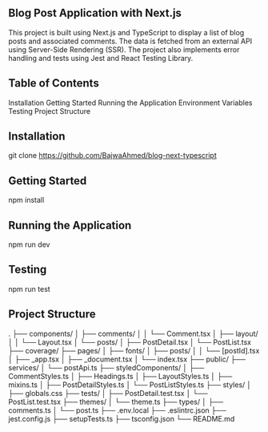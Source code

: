 ## Blog Post Application with Next.js

This project is built using Next.js and TypeScript to display a list of blog posts and associated comments. The data is fetched from an external API using Server-Side Rendering (SSR). The project also implements error handling and tests using Jest and React Testing Library.

## Table of Contents

Installation
Getting Started
Running the Application
Environment Variables
Testing
Project Structure

## Installation

git clone https://github.com/BajwaAhmed/blog-next-typescript

## Getting Started

npm install

## Running the Application

npm run dev

## Testing

npm run test

## Project Structure

.
├── components/
│ ├── comments/
│ │ └── Comment.tsx 
│ ├── layout/
│ │ └── Layout.tsx 
│ └── posts/
│ ├── PostDetail.tsx 
│ └── PostList.tsx
├── coverage/ 
├── pages/
│ ├── fonts/ 
│ ├── posts/
│ │ └── [postId].tsx 
│ ├── \_app.tsx 
│ ├── \_document.tsx 
│ └── index.tsx 
├── public/ 
├── services/
│ └── postApi.ts 
├── styledComponents/
│ ├── CommentStyles.ts
│ ├── Headings.ts 
│ ├── LayoutStyles.ts 
│ ├── mixins.ts
│ ├── PostDetailStyles.ts
│ └── PostListStyles.ts 
├── styles/
│ ├── globals.css 
├── tests/
│ ├── PostDetail.test.tsx 
│ └── PostList.test.tsx
├── themes/
│ └── theme.ts 
├── types/
│ ├── comments.ts 
│ └── post.ts 
├── .env.local 
├── .eslintrc.json
├── jest.config.js
├── setupTests.ts
├── tsconfig.json 
└── README.md 
